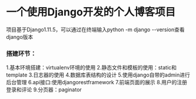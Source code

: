 # 一个使用Django开发的个人博客项目
项目基于Django1.11.5，可以通过在终端输入python -m django --version查看django版本

### 搭建环节：
1.基本环境搭建：virtualenv环境的使用
2.静态文件和模板的使用：static和template
3.日志器的使用
4.数据库表结构的设计
5.使用django自带的admin进行后台管理
6.api接口:使用djangorestframework
7.前端页面的展示
8.用户的注册登录和评论
9.分页器：paginator